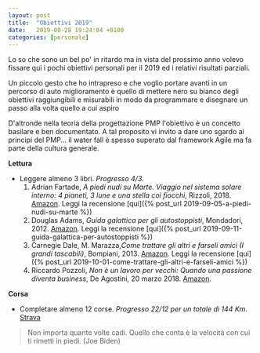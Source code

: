 ```yaml
---
layout: post
title:  "Obiettivi 2019"
date:   2019-08-28 19:24:04 +0100
categories: [personale]
---
```

Lo so che sono un bel po' in ritardo ma in vista del prossimo anno volevo fissare qui i pochi obiettivi personali per il 2019 ed i relativi risultati parziali.

Un piccolo gesto che ho intrapreso e che voglio portare avanti in un percorso di auto miglioramento è quello di mettere nero su bianco degli obiettivi raggiungibili e misurabili in modo da programmare e disegnare un passo alla volta quello a cui aspiro

D'altronde nella teoria della progettazione PMP l'obiettivo è un concetto basilare e ben documentato. A tal proposito vi invito a dare uno sgardo ai principi del PMP... il water fall è spesso superato dal framework Agile ma fa parte della cultura generale.

**Lettura**
- Leggere almeno 3 libri. *Progresso 4/3*.
  1. Adrian Fartade, *A piedi nudi su Marte. Viaggio nel sistema solare interno: 4 pianeti, 3 lune e una stella coi fiocchi*, Rizzoli, 2018. [Amazon](https://www.amazon.it/piedi-nudi-Marte-Adrian-Fartade-ebook/dp/B07BW9PS59/ref=tmm_kin_swatch_0?_encoding=UTF8&qid=&sr=). Leggi la recensione [qui]({% post_url 2019-09-05-a-piedi-nudi-su-marte %})
  2. Douglas Adams, *Guida galattica per gli autostoppisti*, Mondadori, 2012. [Amazon](https://www.amazon.it/Guida-galattica-autostoppisti-Douglas-Adams-ebook/dp/B007BYRXE4/ref=tmm_kin_swatch_0?_encoding=UTF8&qid=&sr=). Leggi la recensione [qui]({% post_url 2019-09-11-guida-galattica-per-autostoppisti %})
  3. Carnegie Dale, M. Marazza,*Come trattare gli altri e farseli amici (I grandi tascabili)*, Bompiani, 2013. [Amazon](https://www.amazon.it/gp/product/B00GC52N5M/ref=ppx_yo_dt_b_d_asin_title_o02?ie=UTF8&psc=1). Leggi la recensione [qui]({% post_url 2019-10-01-come-trattare-gli-altri-e-farseli-amici %})
  4. Riccardo Pozzoli, _Non è un lavoro per vecchi: Quando una passione diventa business_, De Agostini, 20 marzo 2018. [Amazon](https://www.amazon.it/Non-lavoro-vecchi-passione-business-ebook/dp/B079GXCH87/ref=tmm_kin_swatch_0?_encoding=UTF8&qid=1569342923&sr=8-1).


**Corsa**
- Completare almeno 12 corse. *Progresso 22/12 per un totale di 144 Km*. [Strava](https://www.strava.com/athletes/27329378/training/log?feature=public-training-log)

> Non importa quante volte cadi. Quello che conta è la velocità con cui ti rimetti in piedi. (Joe Biden)